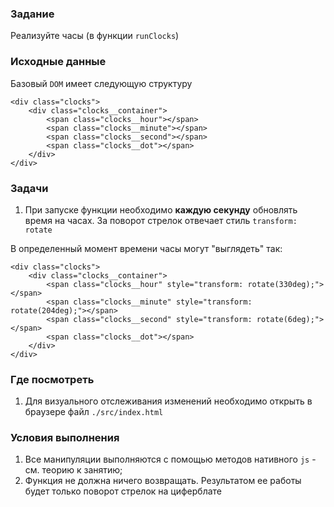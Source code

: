 ### Задание

Реализуйте часы (в функции `runClocks`)

### Исходные данные

Базовый `DOM` имеет следующую структуру

```
<div class="clocks">
    <div class="clocks__container">
        <span class="clocks__hour"></span>
        <span class="clocks__minute"></span>
        <span class="clocks__second"></span>
        <span class="clocks__dot"></span>
    </div>
</div>
```

### Задачи

1. При запуске функции необходимо **каждую секунду** обновлять время на часах. За поворот
   стрелок отвечает стиль `transform: rotate`

В определенный момент времени часы могут "выглядеть" так:

```
<div class="clocks">
    <div class="clocks__container">
        <span class="clocks__hour" style="transform: rotate(330deg);"></span>
        <span class="clocks__minute" style="transform: rotate(204deg);"></span>
        <span class="clocks__second" style="transform: rotate(6deg);"></span>
        <span class="clocks__dot"></span>
    </div>
</div>
```

### Где посмотреть

1. Для визуального отслеживания изменений необходимо открыть в браузере
   файл `./src/index.html`

### Условия выполнения

1. Все манипуляции выполняются с помощью методов нативного `js` - см. теорию к занятию;
2. Функция не должна ничего возвращать. Результатом ее работы будет только поворот стрелок
   на циферблате